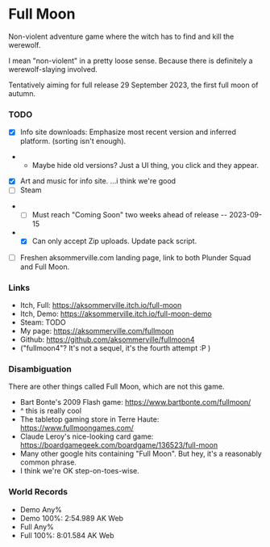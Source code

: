 # Full Moon

Non-violent adventure game where the witch has to find and kill the werewolf.

I mean "non-violent" in a pretty loose sense.
Because there is definitely a werewolf-slaying involved.

Tentatively aiming for full release 29 September 2023, the first full moon of autumn.

### TODO

- [x] Info site downloads: Emphasize most recent version and inferred platform. (sorting isn't enough).
- - Maybe hide old versions? Just a UI thing, you click and they appear.
- [x] Art and music for info site. ...i think we're good
- [ ] Steam
- - [ ] Must reach "Coming Soon" two weeks ahead of release -- 2023-09-15
- - [x] Can only accept Zip uploads. Update pack script.
- [ ] Freshen aksommerville.com landing page, link to both Plunder Squad and Full Moon.

### Links

- Itch, Full: https://aksommerville.itch.io/full-moon
- Itch, Demo: https://aksommerville.itch.io/full-moon-demo
- Steam: TODO
- My page: https://aksommerville.com/fullmoon
- Github: https://github.com/aksommerville/fullmoon4
- ("fullmoon4"? It's not a sequel, it's the fourth attempt :P )

### Disambiguation

There are other things called Full Moon, which are not this game.

- Bart Bonte's 2009 Flash game: https://www.bartbonte.com/fullmoon/
- ^ this is really cool
- The tabletop gaming store in Terre Haute: https://www.fullmoongames.com/
- Claude Leroy's nice-looking card game: https://boardgamegeek.com/boardgame/136523/full-moon
- Many other google hits containing "Full Moon". But hey, it's a reasonably common phrase.
- I think we're OK step-on-toes-wise.

### World Records

- Demo Any%
- Demo 100%: 2:54.989 AK Web
- Full Any%
- Full 100%: 8:01.584 AK Web
